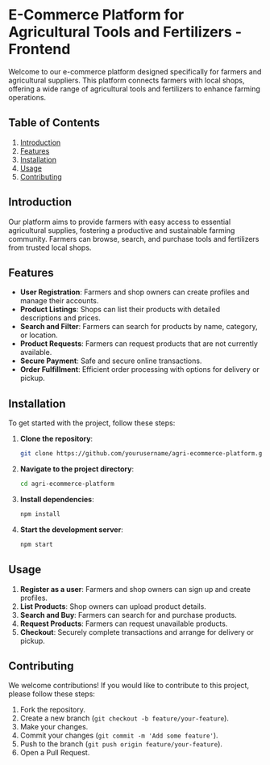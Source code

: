 
# E-Commerce Platform for Agricultural Tools and Fertilizers - Frontend

Welcome to our e-commerce platform designed specifically for farmers and agricultural suppliers. This platform connects farmers with local shops, offering a wide range of agricultural tools and fertilizers to enhance farming operations.

## Table of Contents
1. [Introduction](#introduction)
2. [Features](#features)
3. [Installation](#installation)
4. [Usage](#usage)
5. [Contributing](#contributing)


## Introduction
Our platform aims to provide farmers with easy access to essential agricultural supplies, fostering a productive and sustainable farming community. Farmers can browse, search, and purchase tools and fertilizers from trusted local shops.

## Features
- **User Registration**: Farmers and shop owners can create profiles and manage their accounts.
- **Product Listings**: Shops can list their products with detailed descriptions and prices.
- **Search and Filter**: Farmers can search for products by name, category, or location.
- **Product Requests**: Farmers can request products that are not currently available.
- **Secure Payment**: Safe and secure online transactions.
- **Order Fulfillment**: Efficient order processing with options for delivery or pickup.

## Installation
To get started with the project, follow these steps:

1. **Clone the repository**:
   ```bash
   git clone https://github.com/yourusername/agri-ecommerce-platform.git
   ```

2. **Navigate to the project directory**:
   ```bash
   cd agri-ecommerce-platform
   ```

3. **Install dependencies**:
   ```bash
   npm install
   ```

4. **Start the development server**:
   ```bash
   npm start
   ```

## Usage
1. **Register as a user**: Farmers and shop owners can sign up and create profiles.
2. **List Products**: Shop owners can upload product details.
3. **Search and Buy**: Farmers can search for and purchase products.
4. **Request Products**: Farmers can request unavailable products.
5. **Checkout**: Securely complete transactions and arrange for delivery or pickup.

## Contributing
We welcome contributions! If you would like to contribute to this project, please follow these steps:

1. Fork the repository.
2. Create a new branch (`git checkout -b feature/your-feature`).
3. Make your changes.
4. Commit your changes (`git commit -m 'Add some feature'`).
5. Push to the branch (`git push origin feature/your-feature`).
6. Open a Pull Request.

